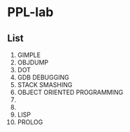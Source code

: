 # PPL-lab

<h2>List</h2>

1.  GIMPLE
2.  OBJDUMP
3.  DOT
4.  GDB DEBUGGING
5.  STACK SMASHING
6.  OBJECT ORIENTED PROGRAMMING
7.
8.
9.  LISP
10. PROLOG
